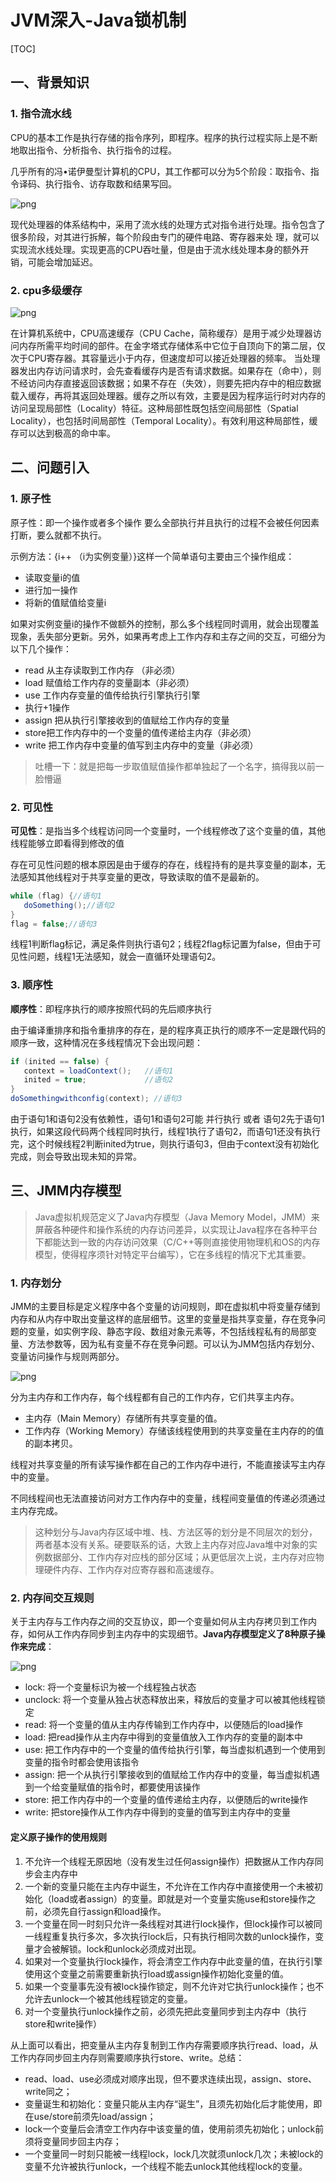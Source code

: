 # JVM深入-Java锁机制

[TOC]

## 一、背景知识

### 1. 指令流水线

CPU的基本工作是执行存储的指令序列，即程序。程序的执行过程实际上是不断地取出指令、分析指令、执行指令的过程。

几乎所有的冯•诺伊曼型计算机的CPU，其工作都可以分为5个阶段：取指令、指令译码、执行指令、访存取数和结果写回。

![png](images/指令流水线示意图.png)

现代处理器的体系结构中，采用了流水线的处理方式对指令进行处理。指令包含了很多阶段，对其进行拆解，每个阶段由专门的硬件电路、寄存器来处 理，就可以实现流水线处理。实现更高的CPU吞吐量，但是由于流水线处理本身的额外开销，可能会增加延迟。

### 2. cpu多级缓存

![png](images/cpu多级缓存示意图.png)

在计算机系统中，CPU高速缓存（CPU Cache，简称缓存）是用于减少处理器访问内存所需平均时间的部件。在金字塔式存储体系中它位于自顶向下的第二层，仅次于CPU寄存器。其容量远小于内存，但速度却可以接近处理器的频率。
当处理器发出内存访问请求时，会先查看缓存内是否有请求数据。如果存在（命中），则不经访问内存直接返回该数据；如果不存在（失效），则要先把内存中的相应数据载入缓存，再将其返回处理器。缓存之所以有效，主要是因为程序运行时对内存的访问呈现局部性（Locality）特征。这种局部性既包括空间局部性（Spatial Locality），也包括时间局部性（Temporal Locality）。有效利用这种局部性，缓存可以达到极高的命中率。

## 二、问题引入

### 1. 原子性

原子性：即一个操作或者多个操作 要么全部执行并且执行的过程不会被任何因素打断，要么就都不执行。

示例方法：{i++ （i为实例变量）}这样一个简单语句主要由三个操作组成：

- 读取变量i的值
- 进行加一操作
- 将新的值赋值给变量i

如果对实例变量i的操作不做额外的控制，那么多个线程同时调用，就会出现覆盖现象，丢失部分更新。另外，如果再考虑上工作内存和主存之间的交互，可细分为以下几个操作：

- read 从主存读取到工作内存 （非必须）
- load 赋值给工作内存的变量副本（非必须）
- use 工作内存变量的值传给执行引擎执行引擎
- 执行+1操作
- assign 把从执行引擎接收到的值赋给工作内存的变量
- store把工作内存中的一个变量的值传递给主内存（非必须）
- write 把工作内存中变量的值写到主内存中的变量（非必须）

> 吐槽一下：就是把每一步取值赋值操作都单独起了一个名字，搞得我以前一脸懵逼

### 2. 可见性

**可见性**：是指当多个线程访问同一个变量时，一个线程修改了这个变量的值，其他线程能够立即看得到修改的值

存在可见性问题的根本原因是由于缓存的存在，线程持有的是共享变量的副本，无法感知其他线程对于共享变量的更改，导致读取的值不是最新的。

```java
while (flag) {//语句1
   doSomething();//语句2
}
flag = false;//语句3
```

线程1判断flag标记，满足条件则执行语句2；线程2flag标记置为false，但由于可见性问题，线程1无法感知，就会一直循环处理语句2。

### 3. 顺序性

**顺序性**：即程序执行的顺序按照代码的先后顺序执行

由于编译重排序和指令重排序的存在，是的程序真正执行的顺序不一定是跟代码的顺序一致，这种情况在多线程情况下会出现问题：

```java
if (inited == false) { 
   context = loadContext();   //语句1
   inited = true;             //语句2
}
doSomethingwithconfig(context); //语句3
```

由于语句1和语句2没有依赖性，语句1和语句2可能 并行执行 或者 语句2先于语句1执行，如果这段代码两个线程同时执行，线程1执行了语句2，而语句1还没有执行完，这个时候线程2判断inited为true，则执行语句3，但由于context没有初始化完成，则会导致出现未知的异常。

## 三、JMM内存模型

> Java虚拟机规范定义了Java内存模型（Java Memory Model，JMM）来屏蔽各种硬件和操作系统的内存访问差异，以实现让Java程序在各种平台下都能达到一致的内存访问效果（C/C++等则直接使用物理机和OS的内存模型，使得程序须针对特定平台编写），它在多线程的情况下尤其重要。

### 1. 内存划分

JMM的主要目标是定义程序中各个变量的访问规则，即在虚拟机中将变量存储到内存和从内存中取出变量这样的底层细节。这里的变量是指共享变量，存在竞争问题的变量，如实例字段、静态字段、数组对象元素等，不包括线程私有的局部变量、方法参数等，因为私有变量不存在竞争问题。可以认为JMM包括内存划分、变量访问操作与规则两部分。

![png](images/JMM内存模型示意图.png)

分为主内存和工作内存，每个线程都有自己的工作内存，它们共享主内存。

- 主内存（Main Memory）存储所有共享变量的值。
- 工作内存（Working Memory）存储该线程使用到的共享变量在主内存的的值的副本拷贝。

线程对共享变量的所有读写操作都在自己的工作内存中进行，不能直接读写主内存中的变量。

不同线程间也无法直接访问对方工作内存中的变量，线程间变量值的传递必须通过主内存完成。

> 这种划分与Java内存区域中堆、栈、方法区等的划分是不同层次的划分，两者基本没有关系。硬要联系的话，大致上主内存对应Java堆中对象的实例数据部分、工作内存对应栈的部分区域；从更低层次上说，主内存对应物理硬件内存、工作内存对应寄存器和高速缓存。

### 2. 内存间交互规则

关于主内存与工作内存之间的交互协议，即一个变量如何从主内存拷贝到工作内存，如何从工作内存同步到主内存中的实现细节。**Java内存模型定义了8种原子操作来完成**：

![png](images/JMM8种原子操作示意图.png)

- lock: 将一个变量标识为被一个线程独占状态
- unclock: 将一个变量从独占状态释放出来，释放后的变量才可以被其他线程锁定
- read: 将一个变量的值从主内存传输到工作内存中，以便随后的load操作
- load: 把read操作从主内存中得到的变量值放入工作内存的变量的副本中
- use: 把工作内存中的一个变量的值传给执行引擎，每当虚拟机遇到一个使用到变量的指令时都会使用该指令
- assign: 把一个从执行引擎接收到的值赋给工作内存中的变量，每当虚拟机遇到一个给变量赋值的指令时，都要使用该操作
- store: 把工作内存中的一个变量的值传递给主内存，以便随后的write操作
- write: 把store操作从工作内存中得到的变量的值写到主内存中的变量

#### 定义原子操作的使用规则

1. 不允许一个线程无原因地（没有发生过任何assign操作）把数据从工作内存同步会主内存中
2. 一个新的变量只能在主内存中诞生，不允许在工作内存中直接使用一个未被初始化（load或者assign）的变量。即就是对一个变量实施use和store操作之前，必须先自行assign和load操作。
3. 一个变量在同一时刻只允许一条线程对其进行lock操作，但lock操作可以被同一线程重复执行多次，多次执行lock后，只有执行相同次数的unlock操作，变量才会被解锁。lock和unlock必须成对出现。
4. 如果对一个变量执行lock操作，将会清空工作内存中此变量的值，在执行引擎使用这个变量之前需要重新执行load或assign操作初始化变量的值。
5. 如果一个变量事先没有被lock操作锁定，则不允许对它执行unlock操作；也不允许去unlock一个被其他线程锁定的变量。
6. 对一个变量执行unlock操作之前，必须先把此变量同步到主内存中（执行store和write操作）

从上面可以看出，把变量从主内存复制到工作内存需要顺序执行read、load，从工作内存同步回主内存则需要顺序执行store、write。总结：

- read、load、use必须成对顺序出现，但不要求连续出现，assign、store、write同之；
- 变量诞生和初始化：变量只能从主内存“诞生”，且须先初始化后才能使用，即在use/store前须先load/assign；
- lock一个变量后会清空工作内存中该变量的值，使用前须先初始化；unlock前须将变量同步回主内存；
- 一个变量同一时刻只能被一线程lock，lock几次就须unlock几次；未被lock的变量不允许被执行unlock，一个线程不能去unlock其他线程lock的变量。